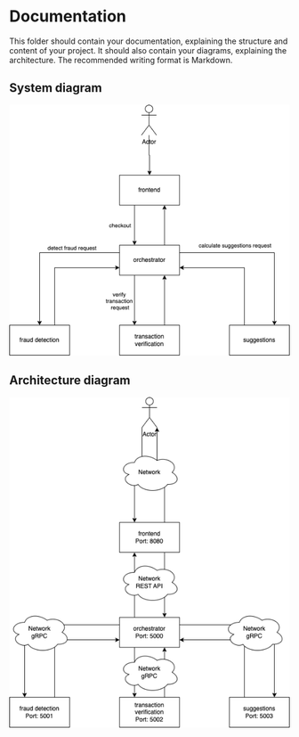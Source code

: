 # Documentation

This folder should contain your documentation, explaining the structure and content of your project. It should also contain your diagrams, explaining the architecture. The recommended writing format is Markdown.

## System diagram
![sytem-diagram](system-diagram.png)

## Architecture diagram
![architecture-diagram](architecture-diagram.png)
